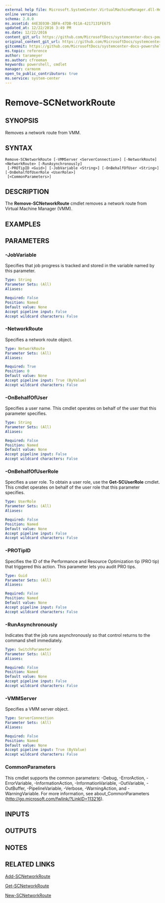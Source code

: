 ```yaml
---
external help file: Microsoft.SystemCenter.VirtualMachineManager.dll-Help.xml
online version: 
schema: 2.0.0
ms.assetid: 44E3E030-3BFA-47DB-911A-4217131FE675
updated_at: 12/22/2016 3:49 PM
ms.date: 12/22/2016
content_git_url: https://github.com/MicrosoftDocs/systemcenter-docs-powershell/blob/master/systemcenter-cmdlets/SystemCenter2016/VirtualMachineManager/vlatest/Remove-SCNetworkRoute.md
original_content_git_url: https://github.com/MicrosoftDocs/systemcenter-docs-powershell/blob/master/systemcenter-cmdlets/SystemCenter2016/VirtualMachineManager/vlatest/Remove-SCNetworkRoute.md
gitcommit: https://github.com/MicrosoftDocs/systemcenter-docs-powershell/blob/8c8c20cafa5c1354636ca569508504b8373fce2c/systemcenter-cmdlets/SystemCenter2016/VirtualMachineManager/vlatest/Remove-SCNetworkRoute.md
ms.topic: reference
author: tarameyer
ms.author: cfreeman
keywords: powershell, cmdlet
manager: carmonm
open_to_public_contributors: true
ms.service: system-center
---
```


# Remove-SCNetworkRoute

## SYNOPSIS
Removes a network route from VMM.

## SYNTAX

```
Remove-SCNetworkRoute [-VMMServer <ServerConnection>] [-NetworkRoute] <NetworkRoute> [-RunAsynchronously]
 [-PROTipID <Guid>] [-JobVariable <String>] [-OnBehalfOfUser <String>] [-OnBehalfOfUserRole <UserRole>]
 [<CommonParameters>]
```

## DESCRIPTION
The **Remove-SCNetworkRoute** cmdlet removes a network route from Virtual Machine Manager (VMM).

## EXAMPLES


## PARAMETERS

### -JobVariable
Specifies that job progress is tracked and stored in the variable named by this parameter.

```yaml
Type: String
Parameter Sets: (All)
Aliases: 

Required: False
Position: Named
Default value: None
Accept pipeline input: False
Accept wildcard characters: False
```

### -NetworkRoute
Specifies a network route object.

```yaml
Type: NetworkRoute
Parameter Sets: (All)
Aliases: 

Required: True
Position: 0
Default value: None
Accept pipeline input: True (ByValue)
Accept wildcard characters: False
```

### -OnBehalfOfUser
Specifies a user name.
This cmdlet operates on behalf of the user that this parameter specifies.

```yaml
Type: String
Parameter Sets: (All)
Aliases: 

Required: False
Position: Named
Default value: None
Accept pipeline input: False
Accept wildcard characters: False
```

### -OnBehalfOfUserRole
Specifies a user role.
To obtain a user role, use the **Get-SCUserRole** cmdlet.
This cmdlet operates on behalf of the user role that this parameter specifies.

```yaml
Type: UserRole
Parameter Sets: (All)
Aliases: 

Required: False
Position: Named
Default value: None
Accept pipeline input: False
Accept wildcard characters: False
```

### -PROTipID
Specifies the ID of the Performance and Resource Optimization tip (PRO tip) that triggered this action.
This parameter lets you audit PRO tips.

```yaml
Type: Guid
Parameter Sets: (All)
Aliases: 

Required: False
Position: Named
Default value: None
Accept pipeline input: False
Accept wildcard characters: False
```

### -RunAsynchronously
Indicates that the job runs asynchronously so that control returns to the command shell immediately.

```yaml
Type: SwitchParameter
Parameter Sets: (All)
Aliases: 

Required: False
Position: Named
Default value: None
Accept pipeline input: False
Accept wildcard characters: False
```

### -VMMServer
Specifies a VMM server object.

```yaml
Type: ServerConnection
Parameter Sets: (All)
Aliases: 

Required: False
Position: Named
Default value: None
Accept pipeline input: True (ByValue)
Accept wildcard characters: False
```

### CommonParameters
This cmdlet supports the common parameters: -Debug, -ErrorAction, -ErrorVariable, -InformationAction, -InformationVariable, -OutVariable, -OutBuffer, -PipelineVariable, -Verbose, -WarningAction, and -WarningVariable. For more information, see about_CommonParameters (http://go.microsoft.com/fwlink/?LinkID=113216).

## INPUTS

## OUTPUTS

## NOTES

## RELATED LINKS

[Add-SCNetworkRoute](xref:SystemCenter2016/VirtualMachineManager/vlatest/Add-SCNetworkRoute.md)

[Get-SCNetworkRoute](xref:SystemCenter2016/VirtualMachineManager/vlatest/Get-SCNetworkRoute.md)

[New-SCNetworkRoute](xref:SystemCenter2016/VirtualMachineManager/vlatest/New-SCNetworkRoute.md)

